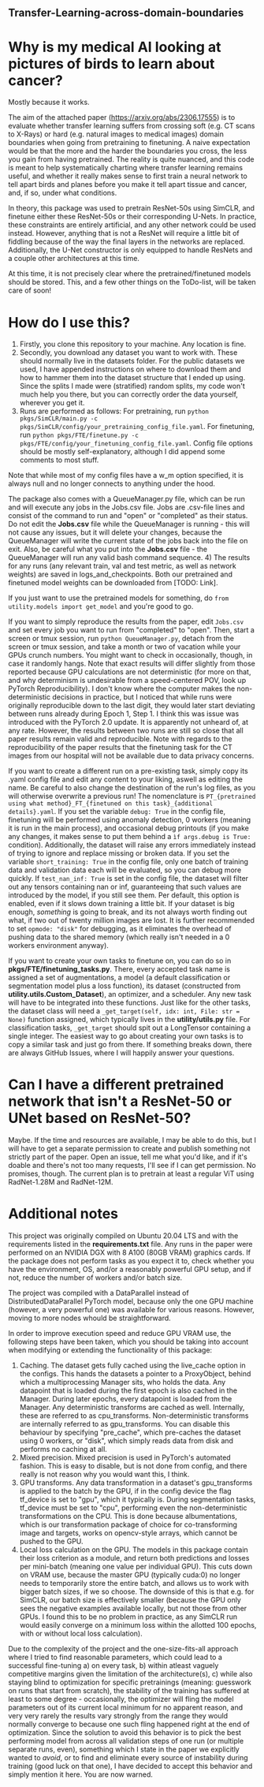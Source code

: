 ## Transfer-Learning-across-domain-boundaries
# Why is my medical AI looking at pictures of birds to learn about cancer?

Mostly because it works.

The aim of the attached paper (https://arxiv.org/abs/2306.17555) is to evaluate whether transfer learning suffers from crossing soft (e.g. CT scans to X-Rays) or hard (e.g. natural images to medical images) domain boundaries when going from pretraining to finetuning. A naive expectation would be that the more and the harder the boundaries you cross, the less you gain from having pretrained. The reality is quite nuanced, and this code is meant to help systematically charting where transfer learning remains useful, and whether it really makes sense to first train a neural network to tell apart birds and planes before you make it tell apart tissue and cancer, and, if so, under what conditions.

In theory, this package was used to pretrain ResNet-50s using SimCLR, and finetune either these ResNet-50s or their corresponding U-Nets. In practice, these constraints are entirely artificial, and any other network could be used instead. However, anything that is not a ResNet will require a little bit of fiddling because of the way the final layers in the networks are replaced. Additionally, the U-Net constructor is only equipped to handle ResNets and a couple other architectures at this time.

At this time, it is not precisely clear where the pretrained/finetuned models should be stored. This, and a few other things on the ToDo-list, will be taken care of soon!

# How do I use this?

1) Firstly, you clone this repository to your machine. Any location is fine.
2) Secondly, you download any dataset you want to work with. These should normally live in the datasets folder. For the public datasets we used, I have appended instructions on where to download them and how to hammer them into the dataset structure that I ended up using. Since the splits I made were (stratified) random splits, my code won't much help you there, but you can correctly order the data yourself, wherever you get it.
3) Runs are performed as follows:
For pretraining, run ```python pkgs/SimCLR/main.py -c pkgs/SimCLR/config/your_pretraining_config_file.yaml```.
For finetuning, run ```python pkgs/FTE/finetune.py -c pkgs/FTE/config/your_finetuning_config_file.yaml```.
Config file options should be mostly self-explanatory, although I did append some comments to most stuff.

Note that while most of my config files have a w_m option specified, it is always null and no longer connects to anything under the hood.

The package also comes with a QueueManager.py file, which can be run and will execute any jobs in the Jobs.csv file. Jobs are .csv-file lines and consist of the command to run and "open" or "completed" as their status. Do not edit the **Jobs.csv** file while the QueueManager is running - this will not cause any issues, but it will delete your changes, because the QueueManager will write the current state of the jobs back into the file on exit. Also, be careful what you put into the **Jobs.csv** file - the QueueManager will run any valid bash command sequence.
4) The results for any runs (any relevant train, val and test metric, as well as network weights) are saved in logs_and_checkpoints. Both our pretrained and finetuned model weights can be downloaded from [TODO: Link].

If you just want to use the pretrained models for something, do ```from utility.models import get_model``` and you're good to go.

If you want to simply reproduce the results from the paper, edit ```Jobs.csv``` and set every job you want to run from "completed" to "open". Then, start a screen or tmux session, run ```python QueueManager.py```, detach from the screen or tmux session, and take a month or two of vacation while your GPUs crunch numbers. You might want to check in occasionally, though, in case it randomly hangs.
Note that exact results will differ slightly from those reported because GPU calculations are not deterministic (for more on that, and why determinism is undesirable from a speed-centered POV, look up PyTorch Reproducibility). I don't know where the computer makes the non-deterministic decisions in practice, but I noticed that while runs were originally reproducible down to the last digit, they would later start deviating between runs already during Epoch 1, Step 1. I think this was issue was introduced with the PyTorch 2.0 update. It is apparently not unheard of, at any rate. However, the results between two runs are still so close that all paper results remain valid and reproducible.
Note with regards to the reproducibility of the paper results that the finetuning task for the CT images from our hospital will not be available due to data privacy concerns.

If you want to create a different run on a pre-existing task, simply copy its .yaml config file and edit any content to your liking, aswell as editing the name. Be careful to also change the destination of the run's log files, as you will otherwise overwrite a previous run! The nomenclature is ```PT_{pretrained using what method}_FT_{finetuned on this task}_{additional details}.yaml```. If you set the variable ```debug: True``` in the config file, finetuning will be performed using anomaly detection, 0 workers (meaning it is run in the main process), and occasional debug printouts (if you make any changes, it makes sense to put them behind a ```ìf args.debug is True:``` condition). Additionally, the dataset will raise any errors immediately instead of trying to ignore and replace missing or broken data. If you set the variable ```short_training: True``` in the config file, only one batch of training data and validation data each will be evaluated, so you can debug more quickly. If ```test_nan_inf: True``` is set in the config file, the dataset will filter out any tensors containing nan or inf, guaranteeing that such values are introduced by the model, if you still see them. Per default, this option is enabled, even if it slows down training a little bit. If your dataset is big enough, *something* is going to break, and its not always worth finding out what, if two out of twenty million images are lost. It is further recommended to set ```opmode: "disk"``` for debugging, as it eliminates the overhead of pushing data to the shared memory (which really isn't needed in a 0 workers environment anyway).

If you want to create your own tasks to finetune on, you can do so in **pkgs/FTE/finetuning_tasks.py**. There, every accepted task name is assigned a set of augmentations, a model (a default classification or segmentation model plus a loss function), its dataset (constructed from **utility.utils.Custom_Dataset**), an optimizer, and a scheduler. Any new task will have to be integrated into these functions. Just like for the other tasks, the dataset class will need a ```_get_target(self, idx: int, File: str = None)``` function assigned, which typically lives in the **utility/utils.py** file. For classification tasks, ```_get_target``` should spit out a LongTensor containing a single integer. The easiest way to go about creating your own tasks is to copy a similar task and just go from there. If something breaks down, there are always GitHub Issues, where I will happily answer your questions.

# Can I have a different pretrained network that isn't a ResNet-50 or UNet based on ResNet-50?

Maybe. If the time and resources are available, I may be able to do this, but I will have to get a separate permission to create and publish something not strictly part of the paper. Open an issue, tell me what you'd like, and if it's doable and there's not too many requests, I'll see if I can get permission. No promises, though. The current plan is to pretrain at least a regular ViT using RadNet-1.28M and RadNet-12M.

# Additional notes

This project was originally compiled on Ubuntu 20.04 LTS and with the requirements listed in the **requirements.txt** file. Any runs in the paper were performed on an NVIDIA DGX with 8 A100 (80GB VRAM) graphics cards. If the package does not perform tasks as you expect it to, check whether you have the environment, OS, and/or a reasonably powerful GPU setup, and if not, reduce the number of workers and/or batch size.

The project was compiled with a DataParallel instead of DistributedDataParallel PyTorch model, because only the one GPU machine (however, a very powerful one) was available for various reasons. However, moving to more nodes whould be straightforward.

In order to improve execution speed and reduce GPU VRAM use, the following steps have been taken, which you should be taking into account when modifying or extending the functionality of this package:
1) Caching. The dataset gets fully cached using the live_cache option in the configs. This hands the datasets a pointer to a ProxyObject, behind which a multiprocessing Manager sits, who holds the data. Any datapoint that is loaded during the first epoch is also cached in the Manager. During later epochs, every datapoint is loaded from the Manager. Any deterministic transforms are cached as well. Internally, these are referred to as cpu_transforms. Non-deterministic transforms are internally referred to as gpu_transforms. You can disable this behaviour by specifying "pre_cache", which pre-caches the dataset using 0 workers, or "disk", which simply reads data from disk and performs no caching at all.
2) Mixed precision. Mixed precision is used in PyTorch's automated fashion. This is easy to disable, but is not done from config, and there really is not reason why you would want this, I think.
3) GPU transforms. Any data transformation in a dataset's gpu_transforms is applied to the batch by the GPU, if in the config device the flag tf_device is set to "gpu", which it typically is. During segmentation tasks, tf_device must be set to "cpu", performing even the non-deterministic transformations on the CPU. This is done because albumentations, which is our transformation package of choice for co-transforming image and targets, works on opencv-style arrays, which cannot be pushed to the GPU.
4) Local loss calculation on the GPU. The models in this package contain their loss criterion as a module, and return both predictions and losses per mini-batch (meaning one value per individual GPU). This cuts down on VRAM use, because the master GPU (typically cuda:0) no longer needs to temporarily store the entire batch, and allows us to work with bigger batch sizes, if we so choose. The downside of this is that e.g. for SimCLR, our batch size is effectively smaller (because the GPU only sees the negative examples available locally, but not those from other GPUs. I found this to be no problem in practice, as any SimCLR run would easily converge on a minimum loss within the allotted 100 epochs, with or without local loss calculation).

Due to the complexity of the project and the one-size-fits-all approach where I tried to find reasonable parameters, which could lead to a successful fine-tuning a) on every task, b) within atleast vaguely competitive margins given the limitation of the architecture(s), c) while also staying blind to optimization for specific pretrainings (meaning: guesswork on runs that start from scratch), the stability of the training has suffered at least to some degree - occasionally, the optimizer will fling the model parameters out of its current local minimum for no apparent reason, and very very rarely the results vary strongly from the range they would normally converge to because one such fling happened right at the end of optimization. Since the solution to avoid this behavior is to pick the best performing model from across all validation steps of one run (or multiple separate runs, even), something which I state in the paper we explicitly wanted to *avoid*, or to find and eliminate every source of instability during training (good luck on that one), I have decided to accept this behavior and simply mention it here. You are now warned.

